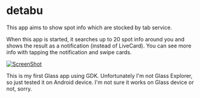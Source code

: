 detabu
======

This app aims to show spot info which are stocked by tab service.

When this app is started, it searches up to 20 spot info around you and shows the result as a notification (instead of LiveCard).
You can see more info with tapping the notification and swipe cards.


[![ScreenShot](https://lh3.googleusercontent.com/-62AfsUuFZdA/Uqego9V_lyI/AAAAAAAApDs/xFXXfOZ11pQ/w640-h390-no/detatu-demo.png)](http://www.youtube.com/watch?v=VsHgFCXdg-k)

This is my first Glass app using GDK. Unfortunately I'm not Glass Explorer, so just tested it on Android device. I'm not sure it works on Glass device or not, sorry.

